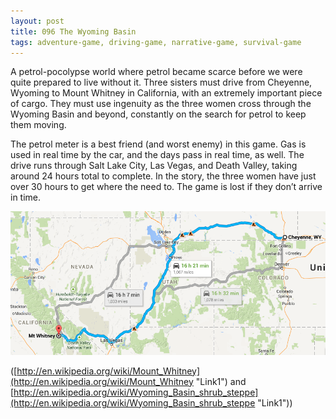 ```yaml
---
layout: post
title: 096 The Wyoming Basin
tags: adventure-game, driving-game, narrative-game, survival-game
---
```

A petrol-pocolypse world where petrol became scarce before we were quite prepared to live without it.  Three sisters must drive from Cheyenne, Wyoming to Mount Whitney in California, with an extremely important piece of cargo. They must use ingenuity as the three women cross through the Wyoming Basin and beyond, constantly on the search for petrol to keep them moving.

The petrol meter is a best friend (and worst enemy) in this game. Gas is used in real time by the car, and the days pass in real time, as well.  The drive runs through Salt Lake City, Las Vegas, and Death Valley, taking around 24 hours total to complete.  In the story, the three women have just over 30 hours to get where the need to.  The game is lost if they don’t arrive in time.


![wyomingimage](/img/games/096_The_Wyoming_Basin.png "Wyoming Image")

([http://en.wikipedia.org/wiki/Mount_Whitney](http://en.wikipedia.org/wiki/Mount_Whitney "Link1") and [http://en.wikipedia.org/wiki/Wyoming_Basin_shrub_steppe](http://en.wikipedia.org/wiki/Wyoming_Basin_shrub_steppe "Link1")) 

